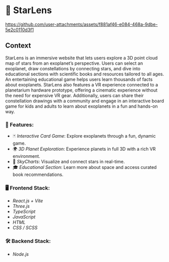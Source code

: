 # 🌟 StarLens
https://github.com/user-attachments/assets/f881af46-e084-468a-9dbe-5e2c0110d3f1

## Context
StarLens is an immersive website that lets users explore a 3D point cloud map of stars from an exoplanet’s perspective. Users can select an exoplanet, draw constellations by connecting stars, and dive into educational sections with scientific books and resources tailored to all ages. An entertaining educational game helps users learn thousands of facts about exoplanets. StarLens also features a VR experience connected to a planetarium hardware prototype, offering a cinematic experience without the need for expensive VR gear. Additionally, users can share their constellation drawings with a community and engage in an interactive board game for kids and adults to learn about exoplanets in a fun and hands-on way.

### 🚀 Features:
- 🃏 *Interactive Card Game*: Explore exoplanets through a fun, dynamic game.
- 🌍 *3D Planet Exploration*: Experience planets in full 3D with a rich VR environment.
- 🌌 *SkyCharts*: Visualize and connect stars in real-time.
- 🎓 *Educational Section*: Learn more about space and access curated book recommendations.


### 🖥 Frontend Stack:
- *React.js + Vite*
- *Three.js*
- *TypeScript*
- *JavaScript*
- *HTML*
- *CSS / SCSS*

### 🛠 Backend Stack:
- *Node.js*
